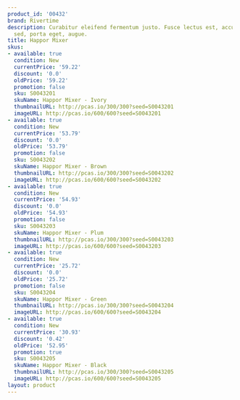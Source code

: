 ```yaml
---
product_id: '00432'
brand: Rivertime
description: Curabitur eleifend fermentum justo. Fusce lectus est, accumsan ac, bibendum
  sed, porta eget, augue.
title: Happor Mixer
skus:
- available: true
  condition: New
  currentPrice: '59.22'
  discount: '0.0'
  oldPrice: '59.22'
  promotion: false
  sku: S0043201
  skuName: Happor Mixer - Ivory
  thumbnailURL: http://pcas.io/300/300?seed=S0043201
  imageURL: http://pcas.io/600/600?seed=S0043201
- available: true
  condition: New
  currentPrice: '53.79'
  discount: '0.0'
  oldPrice: '53.79'
  promotion: false
  sku: S0043202
  skuName: Happor Mixer - Brown
  thumbnailURL: http://pcas.io/300/300?seed=S0043202
  imageURL: http://pcas.io/600/600?seed=S0043202
- available: true
  condition: New
  currentPrice: '54.93'
  discount: '0.0'
  oldPrice: '54.93'
  promotion: false
  sku: S0043203
  skuName: Happor Mixer - Plum
  thumbnailURL: http://pcas.io/300/300?seed=S0043203
  imageURL: http://pcas.io/600/600?seed=S0043203
- available: true
  condition: New
  currentPrice: '25.72'
  discount: '0.0'
  oldPrice: '25.72'
  promotion: false
  sku: S0043204
  skuName: Happor Mixer - Green
  thumbnailURL: http://pcas.io/300/300?seed=S0043204
  imageURL: http://pcas.io/600/600?seed=S0043204
- available: true
  condition: New
  currentPrice: '30.93'
  discount: '0.42'
  oldPrice: '52.95'
  promotion: true
  sku: S0043205
  skuName: Happor Mixer - Black
  thumbnailURL: http://pcas.io/300/300?seed=S0043205
  imageURL: http://pcas.io/600/600?seed=S0043205
layout: product
---
```

